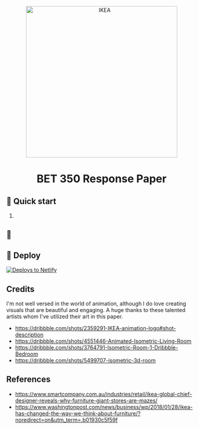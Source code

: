 
<p align="center">
  <a href="https://www.ikea.com">
    <img alt="IKEA" src="https://i.pinimg.com/originals/87/57/3c/87573c4b482d35d350653994b2c96ad4.jpg" width="400" />
  </a>
</p>
<h1 align="center">
  BET 350 Response Paper
</h1>

## 🚀 Quick start

1.  


## 🧐

## 💫 Deploy

[![Deploys to Netlify](https://www.netlify.com/img/deploy/button.svg)](https://app.netlify.com/start/deploy)

## Credits
I'm not well versed in the world of animation, although I do love creating visuals that are beautiful and engaging. A huge thanks to these talented artists whom I've utilized their art in this paper.
  - https://dribbble.com/shots/2359291-IKEA-animation-logo#shot-description
  - https://dribbble.com/shots/4551446-Animated-Isometric-Living-Room
  - https://dribbble.com/shots/3764791-Isometric-Room-1-Dribbble-Bedroom
  - https://dribbble.com/shots/5499707-isometric-3d-room

## References
  - https://www.smartcompany.com.au/industries/retail/ikea-global-chief-designer-reveals-why-furniture-giant-stores-are-mazes/
  - https://www.washingtonpost.com/news/business/wp/2018/01/28/ikea-has-changed-the-way-we-think-about-furniture/?noredirect=on&utm_term=.b01930c5f59f
